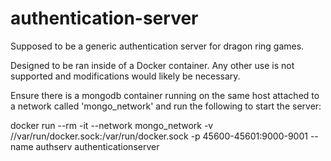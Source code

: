 # authentication-server
Supposed to be a generic authentication server for dragon ring games.

Designed to be ran inside of a Docker container. Any other use is not supported and modifications would likely be necessary.

Ensure there is a mongodb container running on the same host attached to a network called 'mongo_network' and run the following to start the server:

docker run --rm -it --network mongo_network -v //var/run/docker.sock:/var/run/docker.sock -p 45600-45601:9000-9001 --name authserv authenticationserver
